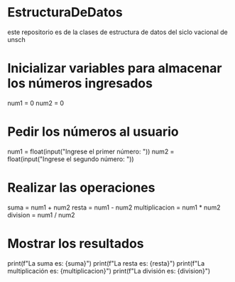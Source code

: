 # EstructuraDeDatos
este repositorio es de la clases de estructura de datos del siclo vacional de unsch
# Inicializar variables para almacenar los números ingresados
num1 = 0
num2 = 0

# Pedir los números al usuario
num1 = float(input("Ingrese el primer número: "))
num2 = float(input("Ingrese el segundo número: "))

# Realizar las operaciones
suma = num1 + num2
resta = num1 - num2
multiplicacion = num1 * num2
division = num1 / num2

# Mostrar los resultados
print(f"La suma es: {suma}")
print(f"La resta es: {resta}")
print(f"La multiplicación es: {multiplicacion}")
print(f"La división es: {division}")